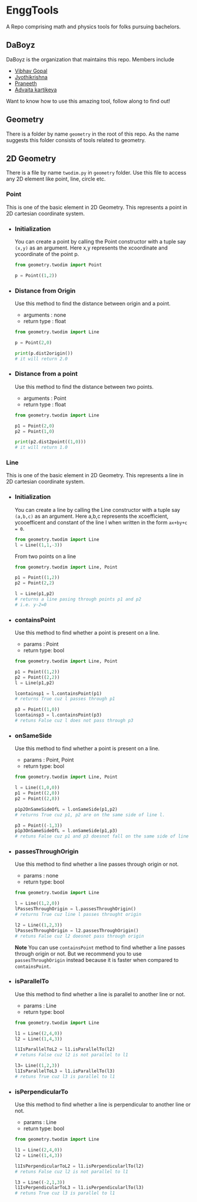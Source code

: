 # EnggTools

A Repo comprising math and physics tools for folks pursuing bachelors.

## DaBoyz

DaBoyz is the organization that maintains this repo.
Members include

- [Vibhav Gopal](https://github.com/Vibhav-Gopal)
- [Jyothikrishna](https://github.com/bhendi-boi)
- [Praneeth](https://github.com/ProfessorZoom023)
- [Advaita kartikeya](https://github.com/addukar28)

Want to know how to use this amazing tool, follow along to find out!

## Geometry

There is a folder by name `geometry` in the root of this repo. As the name suggests this folder consists of tools related to geometry.

## 2D Geometry

There is a file by name `twodim.py` in `geometry` folder. Use this file to access any 2D element like point, line, circle etc.

### Point

This is one of the basic element in 2D Geometry. This represents a point in 2D cartesian coordinate system.

- ### Initialization

  You can create a point by calling the Point constructor with a tuple say `(x,y)` as an argument. Here x,y represents the xcoordinate and ycoordinate of the point p.

  ```python
  from geometry.twodim import Point

  p = Point((1,2))
  ```

- ### Distance from Origin

  Use this method to find the distance between origin and a point.

  - arguments : none
  - return type : float

  ```python
  from geometry.twodim import Line

  p = Point(2,0)

  print(p.dist2origin())
  # it will return 2.0
  ```

- ### Distance from a point

  Use this method to find the distance between two points.

  - arguments : Point
  - return type : float

  ```python
  from geometry.twodim import Line

  p1 = Point(2,0)
  p2 = Point(1,0)

  print(p2.dist2point((1,0)))
  # it will return 1.0
  ```

### Line

This is one of the basic element in 2D Geometry. This represents a line in 2D cartesian coordinate system.

- ### Initialization

  You can create a line by calling the Line constructor with a tuple say `(a,b,c)` as an argument. Here a,b,c represents the xcoefficient, ycooefficent and constant of the line l when written in the form `ax+by+c = 0`.

  ```python
  from geometry.twodim import Line
  l = Line((1,1,-3))
  ```

  From two points on a line

  ```python
  from geometry.twodim import Line, Point

  p1 = Point((1,2))
  p2 = Point(2,2)

  l = Line(p1,p2)
  # returns a line pasing through points p1 and p2
  # i.e. y-2=0
  ```

- ### containsPoint

  Use this method to find whether a point is present on a line.

  - params : Point
  - return type: bool

  ```python
  from geometry.twodim import Line, Point

  p1 = Point((1,2))
  p2 = Point((2,2))
  l = Line(p1,p2)

  lcontainsp1 = l.containsPoint(p1)
  # returns True cuz l passes through p1

  p3 = Point((1,0))
  lcontainsp3 = l.containsPoint(p3)
  # retuns False cuz l does not pass through p3
  ```

- ### onSameSide

  Use this method to find whether a point is present on a line.

  - params : Point, Point
  - return type: bool

  ```python
  from geometry.twodim import Line, Point

  l = Line((1,0,0))
  p1 = Point((2,0))
  p2 = Point((2,8))

  p1p2OnSameSideOfL = l.onSameSide(p1,p2)
  # returns True cuz p1, p2 are on the same side of line l.

  p3 = Point((-1,3))
  p1p3OnSameSideOfL = l.onSameSide(p1,p3)
  # retuns False cuz p1 and p3 doesnot fall on the same side of line l.
  ```

- ### passesThroughOrigin

  Use this method to find whether a line passes through origin or not.

  - params : none
  - return type: bool

  ```python
  from geometry.twodim import Line

  l = Line((1,2,0))
  lPassesThroughOrigin = l.passesThroughOrigin()
  # returns True cuz line l passes throught origin

  l2 = Line((1,2,3))
  lPassesThroughOrigin = l2.passesThroughOrigin()
  # retuns False cuz l2 doesnot pass through origin
  ```

  **Note**
  You can use `containsPoint` method to find whether a line passes through origin or not. But we recommend you to use `passesThroughOrigin` instead because it is faster when compared to `containsPoint`.

- ### isParallelTo

  Use this method to find whether a line is parallel to another line or not.

  - params : Line
  - return type: bool

  ```python
  from geometry.twodim import Line

  l1 = Line((2,4,0))
  l2 = Line((1,4,3))

  l1IsParallelToL2 = l1.isParallelTo(l2)
  # retuns False cuz l2 is not parallel to l1

  l3= Line((1,2,3))
  l1IsParallelToL3 = l1.isParallelTo(l3)
  # retuns True cuz l3 is parallel to l1
  ```

- ### isPerpendicularTo

  Use this method to find whether a line is perpendicular to another line or not.

  - params : Line
  - return type: bool

  ```python
  from geometry.twodim import Line

  l1 = Line((2,4,0))
  l2 = Line((1,4,3))

  l1IsPerpendicularToL2 = l1.isPerpendicularlTo(l2)
  # retuns False cuz l2 is not parallel to l1

  l3 = Line((-2,1,3))
  l1IsPerpendicularToL3 = l1.isPerpendicularlTo(l3)
  # retuns True cuz l3 is parallel to l1
  ```

